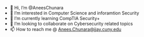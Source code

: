 - 👋 Hi, I’m @AneesChunara
- 👀 I’m interested in Computer Science and inforamtion Security
- 🌱 I’m currently learning CompTIA Security+
- 💞️ I’m looking to collaborate on Cybersecurity related topics
- 📫 How to reach me @ Anees.Chunara@jjay.cuny.edu

<!---
AneesChunara/AneesChunara is a ✨ special ✨ repository because its `README.md` (this file) appears on your GitHub profile.
You can click the Preview link to take a look at your changes.
--->
